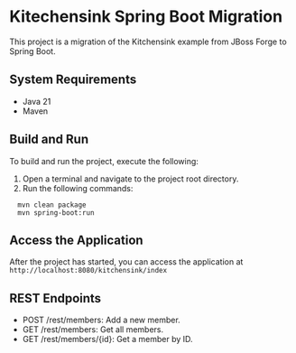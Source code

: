 # Kitechensink Spring Boot Migration

This project is a migration of the Kitchensink example from JBoss Forge to Spring Boot.

## System Requirements
* Java 21
* Maven

## Build and Run
To build and run the project, execute the following:

1. Open a terminal and navigate to the project root directory.
2. Run the following commands:

```shell script
  mvn clean package
  mvn spring-boot:run
```

## Access the Application
After the project has started, you can access the application at `http://localhost:8080/kitchensink/index`

## REST Endpoints
* POST /rest/members: Add a new member.
* GET /rest/members: Get all members.
* GET /rest/members/{id}: Get a member by ID.
